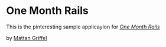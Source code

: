 # One Month Rails 

This is the pinteresting sample applicayion for 
[*One Month Rails*](http://onemonthrails.com)

by [Mattan Griffel](http://mattangriffel.com)



























